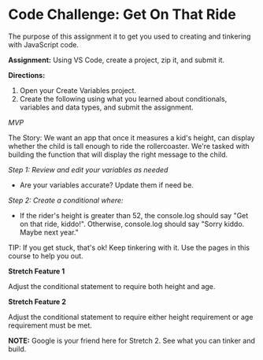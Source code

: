 # Code Challenge: Get On That Ride

The purpose of this assignment it to get you used to creating and tinkering with JavaScript code.

**Assignment:** Using VS Code, create a project, zip it, and submit it.

**Directions:**

1. Open your Create Variables project.
2. Create the following using what you learned about conditionals, variables and data types, and submit the assignment.

_MVP_

The Story: We want an app that once it measures a kid's height, can display whether the child is tall enough to ride the rollercoaster. We're tasked with building the function that will display the right message to the child.

*Step 1: Review and edit your variables as needed*

- Are your variables accurate? Update them if need be.

*Step 2: Create a conditional where:*

- If the rider's height is greater than 52, the console.log should say "Get on that ride, kiddo!". Otherwise, console.log should say "Sorry kiddo. Maybe next year."

TIP: If you get stuck, that's ok! Keep tinkering with it. Use the pages in this course to help you out.

**Stretch Feature 1**

Adjust the conditional statement to require both height and age.

**Stretch Feature 2**

Adjust the conditional statement to require either height requirement or age requirement must be met.

**NOTE:** Google is your friend here for Stretch 2. See what you can tinker and build.
